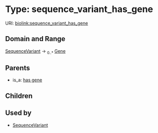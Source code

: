 
# Type: sequence_variant_has_gene




URI: [biolink:sequence_variant_has_gene](https://w3id.org/biolink/vocab/sequence_variant_has_gene)


## Domain and Range

[SequenceVariant](SequenceVariant.md) ->  <sub>0..*</sub> [Gene](Gene.md)

## Parents

 *  is_a: [has gene](has_gene.md)

## Children


## Used by

 * [SequenceVariant](SequenceVariant.md)
